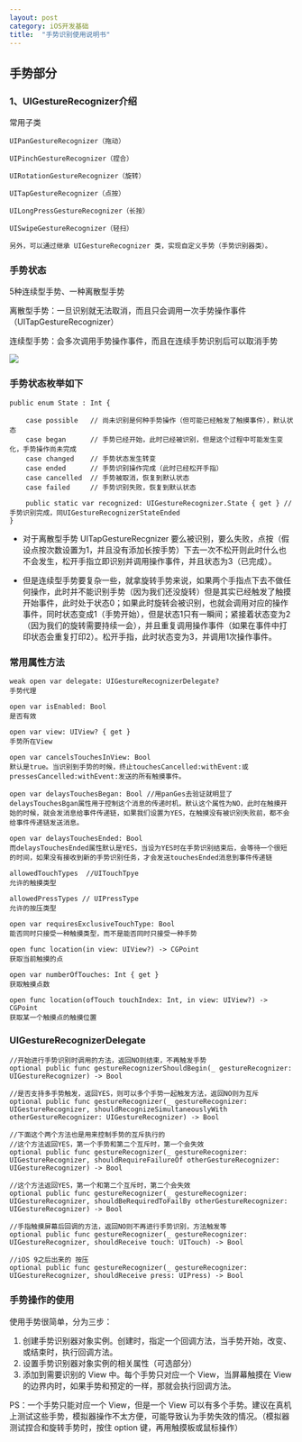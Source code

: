```yaml
---
layout: post
category: iOS开发基础
title:  "手势识别使用说明书" 
---
```


## 手势部分

### 1、UIGestureRecognizer介绍

常用子类

```
UIPanGestureRecognizer（拖动）

UIPinchGestureRecognizer（捏合）

UIRotationGestureRecognizer（旋转）

UITapGestureRecognizer（点按）

UILongPressGestureRecognizer（长按）

UISwipeGestureRecognizer（轻扫）

另外，可以通过继承 UIGestureRecognizer 类，实现自定义手势（手势识别器类）。
```



### 手势状态

5种连续型手势、一种离散型手势

离散型手势：一旦识别就无法取消，而且只会调用一次手势操作事件（UITapGestureRecognizer）

连续型手势：会多次调用手势操作事件，而且在连续手势识别后可以取消手势



![](https://xilankong.github.io/resource/ges.png)



### 手势状态枚举如下

```
public enum State : Int {

    case possible	// 尚未识别是何种手势操作（但可能已经触发了触摸事件），默认状态
    case began		// 手势已经开始，此时已经被识别，但是这个过程中可能发生变化，手势操作尚未完成
    case changed 	// 手势状态发生转变
    case ended 		// 手势识别操作完成（此时已经松开手指）
    case cancelled	// 手势被取消，恢复到默认状态
    case failed		// 手势识别失败，恢复到默认状态

    public static var recognized: UIGestureRecognizer.State { get } // 手势识别完成，同UIGestureRecognizerStateEnded
}
```

- 对于离散型手势 UITapGestureRecgnizer 要么被识别，要么失败，点按（假设点按次数设置为1，并且没有添加长按手势）下去一次不松开则此时什么也不会发生，松开手指立即识别并调用操作事件，并且状态为3（已完成）。

- 但是连续型手势要复杂一些，就拿旋转手势来说，如果两个手指点下去不做任何操作，此时并不能识别手势（因为我们还没旋转）但是其实已经触发了触摸开始事件，此时处于状态0；如果此时旋转会被识别，也就会调用对应的操作事件，同时状态变成1（手势开始），但是状态1只有一瞬间；紧接着状态变为2（因为我们的旋转需要持续一会），并且重复调用操作事件（如果在事件中打印状态会重复打印2）。松开手指，此时状态变为3，并调用1次操作事件。


### 常用属性方法

```
weak open var delegate: UIGestureRecognizerDelegate?
手势代理

open var isEnabled: Bool
是否有效

open var view: UIView? { get }
手势所在View

open var cancelsTouchesInView: Bool
默认是true。当识别到手势的时候，终止touchesCancelled:withEvent:或pressesCancelled:withEvent:发送的所有触摸事件。

open var delaysTouchesBegan: Bool //用panGes去验证就明显了
delaysTouchesBgan属性用于控制这个消息的传递时机，默认这个属性为NO，此时在触摸开始的时候，就会发消息给事件传递链，如果我们设置为YES，在触摸没有被识别失败前，都不会给事件传递链发送消息。

open var delaysTouchesEnded: Bool
而delaysTouchesEnded属性默认是YES，当设为YES时在手势识别结束后，会等待一个很短的时间，如果没有接收到新的手势识别任务，才会发送touchesEnded消息到事件传递链

allowedTouchTypes  //UITouchTpye
允许的触摸类型

allowedPressTypes // UIPressType
允许的按压类型

open var requiresExclusiveTouchType: Bool
能否同时只接受一种触摸类型，而不是能否同时只接受一种手势

open func location(in view: UIView?) -> CGPoint
获取当前触摸的点

open var numberOfTouches: Int { get }
获取触摸点数
 
open func location(ofTouch touchIndex: Int, in view: UIView?) -> CGPoint
获取某一个触摸点的触摸位置
```



### UIGestureRecognizerDelegate

```
//开始进行手势识别时调用的方法，返回NO则结束，不再触发手势
optional public func gestureRecognizerShouldBegin(_ gestureRecognizer: UIGestureRecognizer) -> Bool

//是否支持多手势触发，返回YES，则可以多个手势一起触发方法，返回NO则为互斥
optional public func gestureRecognizer(_ gestureRecognizer: UIGestureRecognizer, shouldRecognizeSimultaneouslyWith otherGestureRecognizer: UIGestureRecognizer) -> Bool

//下面这个两个方法也是用来控制手势的互斥执行的
//这个方法返回YES，第一个手势和第二个互斥时，第一个会失效
optional public func gestureRecognizer(_ gestureRecognizer: UIGestureRecognizer, shouldRequireFailureOf otherGestureRecognizer: UIGestureRecognizer) -> Bool

//这个方法返回YES，第一个和第二个互斥时，第二个会失效
optional public func gestureRecognizer(_ gestureRecognizer: UIGestureRecognizer, shouldBeRequiredToFailBy otherGestureRecognizer: UIGestureRecognizer) -> Bool

//手指触摸屏幕后回调的方法，返回NO则不再进行手势识别，方法触发等
optional public func gestureRecognizer(_ gestureRecognizer: UIGestureRecognizer, shouldReceive touch: UITouch) -> Bool

//iOS 9之后出来的 按压
optional public func gestureRecognizer(_ gestureRecognizer: UIGestureRecognizer, shouldReceive press: UIPress) -> Bool
```





### 手势操作的使用



使用手势很简单，分为三步：

1. 创建手势识别器对象实例。创建时，指定一个回调方法，当手势开始，改变、或结束时，执行回调方法。
2. 设置手势识别器对象实例的相关属性（可选部分）
3. 添加到需要识别的 View 中。每个手势只对应一个 View，当屏幕触摸在 View 的边界内时，如果手势和预定的一样，那就会执行回调方法。

PS：一个手势只能对应一个 View，但是一个 View 可以有多个手势。建议在真机上测试这些手势，模拟器操作不太方便，可能导致认为手势失效的情况。（模拟器测试捏合和旋转手势时，按住 option 键，再用触摸板或鼠标操作）





